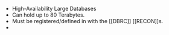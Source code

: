 - High-Availability Large Databases
- Can hold up to 80 Terabytes.
- Must be registered/defined in with the [[DBRC]] [[RECON]]s.
-
